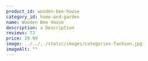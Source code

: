 ```yaml
---
product_id: wooden-bee-house
category_id: home-and-garden
name: Wooden Bee House
description: a Description
reviews: 72
price: 29.99
image: ../../../static/images/categories-fashion.jpg
imageAlt: ""
---
```

